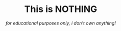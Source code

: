 <h1 align='center'>This is NOTHING</h1>
<p align='center'><i>for educational purposes only, i don't own anything!</i></p>

